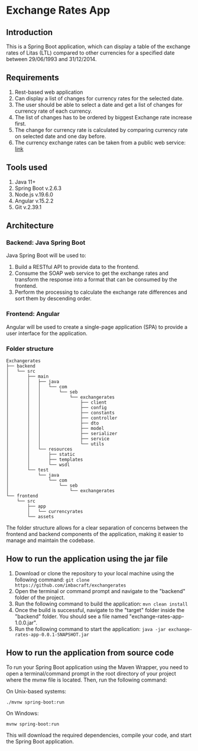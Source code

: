 # Exchange Rates App

## Introduction

This is a Spring Boot application, which can display a table of the exchange rates of Litas (LTL) compared to other currencies for a specified date between 29/06/1993 and 31/12/2014.

## Requirements

1. Rest-based web application
2. Can display a list of changes for currency rates for the selected date.
3. The user should be able to select a date and get a list of changes for currency rate of each currency.
4. The list of changes has to be ordered by biggest Exchange rate increase first.
5. The change for currency rate is calculated by comparing currency rate on selected date and one day before.
6. The currency exchange rates can be taken from a public web service:
   [link](http://www.lb.lt/webservices/ExchangeRates/ExchangeRates.asmx?op=getExchangeRatesByDate)

## Tools used

1. Java 11+
2. Spring Boot v.2.6.3
3. Node.js v.19.6.0
4. Angular v.15.2.2
5. Git v.2.39.1

## Architecture

### Backend: Java Spring Boot

Java Spring Boot will be used to:

1. Build a RESTful API to provide data to the frontend.
2. Consume the SOAP web service to get the exchange rates and transform the response into a format that can be consumed by the frontend.
3. Perform the processing to calculate the exchange rate differences and sort them by descending order.

### Frontend: Angular

Angular will be used to create a single-page application (SPA) to provide a user interface for the application.

### Folder structure

```
Exchangerates
├── backend
│   └── src
│       ├── main
│       │   ├── java
│       │   │   └── com
│       │   │       └── seb
│       │   │           └── exchangerates
│       │   │               ├── client
│       │   │               ├── config
│       │   │               ├── constants
│       │   │               ├── controller
│       │   │               ├── dto
│       │   │               ├── model
│       │   │               ├── serializer
│       │   │               ├── service
│       │   │               └── utils
│       │   └── resources
│       │       ├── static
│       │       ├── templates
│       │       └── wsdl
│       └── test
│           └── java
│               └── com
│                   └── seb
│                       └── exchangerates
└── frontend
    └── src
        ├── app
        │   └── currencyrates
        └── assets
```

The folder structure allows for a clear separation of concerns between the frontend and backend components of the application, making it easier to manage and maintain the codebase.

## How to run the application using the jar file

1. Download or clone the repository to your local machine using the following command:
`git clone https://github.com/imbacraft/exchangerates`
2. Open the terminal or command prompt and navigate to the "backend" folder of the project.
3. Run the following command to build the application:
`mvn clean install`
4. Once the build is successful, navigate to the "target" folder inside the "backend" folder. You should see a file named "exchange-rates-app-1.0.0.jar".
5. Run the following command to start the application:
`java -jar exchange-rates-app-0.0.1-SNAPSHOT.jar`

## How to run the application from source code

To run your Spring Boot application using the Maven Wrapper, you need to open a terminal/command prompt in the root directory of your project where the mvnw file is located. Then, run the following command:

On Unix-based systems:

```shell
./mvnw spring-boot:run
```

On Windows:

```shell
mvnw spring-boot:run
```

This will download the required dependencies, compile your code, and start the Spring Boot application.
